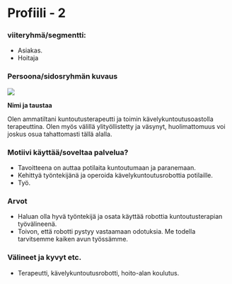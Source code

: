 # Profiili - 2



### viiteryhmä/segmentti:

* Asiakas.
* Hoitaja

### Persoona/sidosryhmän kuvaus

![](https://student.labranet.jamk.fi/~M3268/Ohjelmistosuunnittelu/Customer5.JPG)


**Nimi ja taustaa**

Olen ammatiltani kuntoutusterapeutti ja toimin kävelykuntoutusoastolla terapeuttina.
Olen myös välillä ylityöllistetty ja väsynyt, huolimattomuus voi joskus osua tahattomasti tällä alalla.

### Motiivi käyttää/soveltaa palvelua? 

* Tavoitteena on auttaa potilaita kuntoutumaan ja paranemaan.
* Kehittyä työntekijänä ja operoida kävelykuntoutusrobottia potilaille.
* Työ.


### Arvot  

* Haluan olla hyvä työntekijä ja osata käyttää robottia kuntoutusterapian työvälineenä.
* Toivon, että robotti pystyy vastaamaan odotuksia. Me todella tarvitsemme kaiken avun työssämme.


### Välineet ja kyvyt etc.

* Terapeutti, kävelykuntoutusrobotti, hoito-alan koulutus.